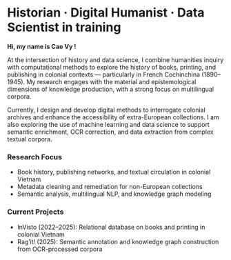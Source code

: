 # Historian · Digital Humanist · Data Scientist in training

__Hi, my name is Cao Vy !__

At the intersection of history and data science, I combine humanities inquiry with computational methods to explore the history of books, printing, and publishing in colonial contexts — particularly in French Cochinchina (1890–1945). My research engages with the material and epistemological dimensions of knowledge production, with a strong focus on multilingual corpora.

Currently, I design and develop digital methods to interrogate colonial archives and enhance the accessibility of extra-European collections. I am also exploring the use of machine learning and data science to support semantic enrichment, OCR correction, and data extraction from complex textual corpora.

### Research Focus
- Book history, publishing networks, and textual circulation in colonial Vietnam
- Metadata cleaning and remediation for non-European collections
- Semantic analysis, multilingual NLP, and knowledge graph modeling

### Current Projects
- InVisto (2022–2025): Relational database on books and printing in colonial Vietnam
- Rag’it! (2025): Semantic annotation and knowledge graph construction from OCR-processed corpora
